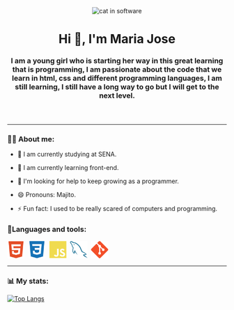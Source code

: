 <header id="header" align="center">
    <img src="https://media.giphy.com/media/k0ijJhqrUP4T2EvmJ1/giphy.gif" alt="cat in software" width="600" height="200"/>
    <h1 align="center">Hi 👋, I'm Maria Jose</h1>
    <h3>I am a young girl who is starting her way in this great learning that is programming, I am passionate about the code that we learn in html, css and different programming languages, I am still learning, I still have a long way to go but I will get to the next level.</h3>
</header>
<!--
<main id="main" align="center">
    REDES SOCIALES AGREGAR DESPUES....
</main>
-->

---

### 👩‍💻 About me:
- 🔭 I am currently studying at SENA.

- 🌱 I am currently learning front-end.

- 🤔 I'm looking for help to keep growing as a programmer.

- 😄 Pronouns: Majito.

- ⚡ Fun fact: I used to be really scared of computers and programming.

<div>
    <h3>🔨Languages and tools: </h3>
    <div>
        <img src="https://github.com/devicons/devicon/blob/master/icons/html5/html5-plain.svg" title="HTML5" alt="HTML5"
        width="40" height="40"/>&nbsp;
        <img src="https://github.com/devicons/devicon/blob/master/icons/css3/css3-plain.svg" title="CSS" alt="CSS"
        width="40" height="40"/>&nbsp;
        <img src="https://github.com/devicons/devicon/blob/master/icons/javascript/javascript-plain.svg" title="JavaScript" alt="JavaScript"
        width="40" height="40"/>&nbsp;
        <img src="https://github.com/devicons/devicon/blob/master/icons/mysql/mysql-plain.svg" title="MySQL" alt="MySQL"
        width="40" height="40"/>&nbsp;
        <img src="https://github.com/devicons/devicon/blob/master/icons/git/git-plain.svg" title="GIT" alt="GIT"
        width="40" height="40"/>
    </div>
</div> 

---

### 📊 My stats: 

[![Top Langs](https://github-readme-stats.vercel.app/api/top-langs/?username=MajopazG&layout=compact)](https://github.com/anuraghazra/github-readme-stats)

